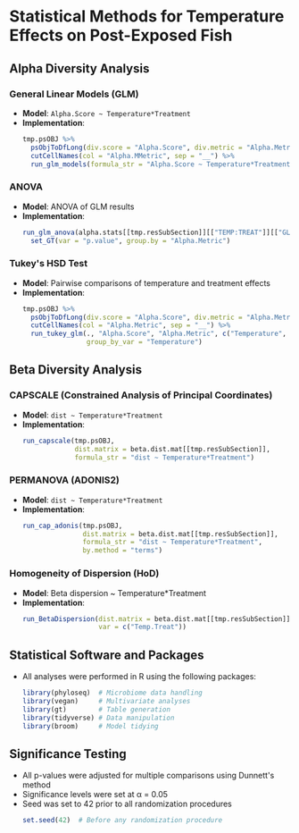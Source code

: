 # Statistical Methods for Temperature Effects on Post-Exposed Fish

## Alpha Diversity Analysis

### General Linear Models (GLM)
- **Model**: `Alpha.Score ~ Temperature*Treatment`
- **Implementation**:
  ```r
  tmp.psOBJ %>%
    psObjToDfLong(div.score = "Alpha.Score", div.metric = "Alpha.Metric") %>%
    cutCellNames(col = "Alpha.MMetric", sep = "__") %>%
    run_glm_models(formula_str = "Alpha.Score ~ Temperature*Treatment")
  ```

### ANOVA
- **Model**: ANOVA of GLM results
- **Implementation**:
  ```r
  run_glm_anova(alpha.stats[[tmp.resSubSection]][["TEMP:TREAT"]][["GLM"]]) %>%
    set_GT(var = "p.value", group.by = "Alpha.Metric")
  ```

### Tukey's HSD Test
- **Model**: Pairwise comparisons of temperature and treatment effects
- **Implementation**:
  ```r
  tmp.psOBJ %>%
    psObjToDfLong(div.score = "Alpha.Score", div.metric = "Alpha.Metric") %>%
    cutCellNames(col = "Alpha.Metric", sep = "__") %>%
    run_tukey_glm(., "Alpha.Score", "Alpha.Metric", c("Temperature", "Treatment"), 
                  group_by_var = "Temperature")
  ```

## Beta Diversity Analysis

### CAPSCALE (Constrained Analysis of Principal Coordinates)
- **Model**: `dist ~ Temperature*Treatment`
- **Implementation**:
  ```r
  run_capscale(tmp.psOBJ, 
               dist.matrix = beta.dist.mat[[tmp.resSubSection]], 
               formula_str = "dist ~ Temperature*Treatment")
  ```

### PERMANOVA (ADONIS2)
- **Model**: `dist ~ Temperature*Treatment`
- **Implementation**:
  ```r
  run_cap_adonis(tmp.psOBJ,
                 dist.matrix = beta.dist.mat[[tmp.resSubSection]], 
                 formula_str = "dist ~ Temperature*Treatment",
                 by.method = "terms")
  ```

### Homogeneity of Dispersion (HoD)
- **Model**: Beta dispersion ~ Temperature*Treatment
- **Implementation**:
  ```r
  run_BetaDispersion(dist.matrix = beta.dist.mat[[tmp.resSubSection]], 
                     var = c("Temp.Treat"))
  ```

## Statistical Software and Packages
- All analyses were performed in R using the following packages:
  ```r
  library(phyloseq)  # Microbiome data handling
  library(vegan)     # Multivariate analyses
  library(gt)        # Table generation
  library(tidyverse) # Data manipulation
  library(broom)     # Model tidying
  ```

## Significance Testing
- All p-values were adjusted for multiple comparisons using Dunnett's method
- Significance levels were set at α = 0.05
- Seed was set to 42 prior to all randomization procedures
  ```r
  set.seed(42)  # Before any randomization procedure
  ``` 
